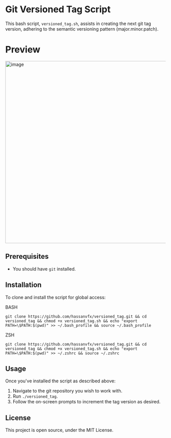 # Git Versioned Tag Script

This bash script, `versioned_tag.sh`, assists in creating the next git tag version, adhering to the semantic versioning pattern (major.minor.patch).

# Preview

<img width="571" alt="image" src="https://github.com/hassanvfx/versioned_tag/assets/425926/8b9f0614-cb61-4223-9fbf-4299169ba12a">

## Prerequisites

- You should have `git` installed.

## Installation

To clone and install the script for global access:

BASH
```
git clone https://github.com/hassanvfx/versioned_tag.git && cd versioned_tag && chmod +x versioned_tag.sh && echo "export PATH=\$PATH:$(pwd)" >> ~/.bash_profile && source ~/.bash_profile
```

ZSH
```
git clone https://github.com/hassanvfx/versioned_tag.git && cd versioned_tag && chmod +x versioned_tag.sh && echo "export PATH=\$PATH:$(pwd)" >> ~/.zshrc && source ~/.zshrc
```

## Usage

Once you've installed the script as described above:

1. Navigate to the git repository you wish to work with.
2. Run `./versioned_tag`.
3. Follow the on-screen prompts to increment the tag version as desired.

## License

This project is open source, under the MIT License.
